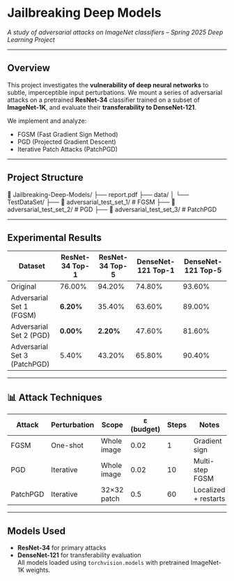 # Jailbreaking Deep Models
*A study of adversarial attacks on ImageNet classifiers – Spring 2025 Deep Learning Project*

---

## Overview

This project investigates the **vulnerability of deep neural networks** to subtle, imperceptible input perturbations. We mount a series of adversarial attacks on a pretrained **ResNet-34** classifier trained on a subset of **ImageNet-1K**, and evaluate their **transferability to DenseNet-121**.

We implement and analyze:

- FGSM (Fast Gradient Sign Method)
- PGD (Projected Gradient Descent)
- Iterative Patch Attacks (PatchPGD)

---

## Project Structure
📁 Jailbreaking-Deep-Models/
├── report.pdf
├── data/
│ └── TestDataSet/
├── 📁 adversarial_test_set_1/ # FGSM
├── 📁 adversarial_test_set_2/ # PGD
├── 📁 adversarial_test_set_3/ # PatchPGD


---

## Experimental Results

| Dataset                  | ResNet-34 Top-1 | ResNet-34 Top-5 | DenseNet-121 Top-1 | DenseNet-121 Top-5 |
|--------------------------|-----------------|------------------|---------------------|----------------------|
| Original                 | 76.00%          | 94.20%           | 74.80%              | 93.60%               |
| Adversarial Set 1 (FGSM) | **6.20%**       | 35.40%           | 63.60%              | 89.00%               |
| Adversarial Set 2 (PGD)  | **0.00%**       | **2.20%**        | 47.60%              | 81.60%               |
| Adversarial Set 3 (PatchPGD) | 5.40%     | 43.20%           | 65.80%              | 90.40%               |

---

## 📊 Attack Techniques

| Attack | Perturbation | Scope      | ε (budget) | Steps | Notes |
|--------|--------------|------------|------------|-------|-------|
| FGSM   | One-shot     | Whole image | 0.02       | 1     | Gradient sign |
| PGD    | Iterative    | Whole image | 0.02       | 10    | Multi-step FGSM |
| PatchPGD | Iterative | 32×32 patch | 0.5        | 60    | Localized + restarts |

---

## Models Used

- **ResNet-34** for primary attacks
- **DenseNet-121** for transferability evaluation  
All models loaded using `torchvision.models` with pretrained ImageNet-1K weights.
